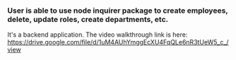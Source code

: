 ### User is able to use node inquirer package to create employees, delete, update roles, create departments, etc.

It's a backend application. The video walkthrough link is here:
https://drive.google.com/file/d/1uM4AUhYmggEcXU4FqQLe6nR3tUeW5_c_/view
